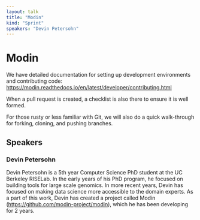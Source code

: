 ```yaml
---
layout: talk
title: "Modin"
kind: "Sprint"
speakers: "Devin Petersohn"
---
```


# Modin

We have detailed documentation for setting up development environments and contributing code: https://modin.readthedocs.io/en/latest/developer/contributing.html

When a pull request is created, a checklist is also there to ensure it is well formed.

For those rusty or less familiar with Git, we will also do a quick walk-through for forking, cloning, and pushing branches.

## Speakers

### Devin Petersohn

Devin Petersohn is a 5th year Computer Science PhD student at the UC Berkeley RISELab. In the early years of his PhD program, he focused on building tools for large scale genomics. In more recent years, Devin has focused on making data science more accessible to the domain experts. As a part of this work, Devin has created a project called Modin (https://github.com/modin-project/modin), which he has been developing for 2 years.
